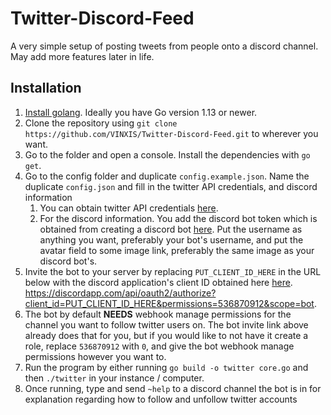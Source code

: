 # Twitter-Discord-Feed
A very simple setup of posting tweets from people onto a discord channel. May add more features later in life.

## Installation
 1. [Install golang](https://golang.org/doc/install). Ideally you have Go version 1.13 or newer. 
 2. Clone the repository using `git clone https://github.com/VINXIS/Twitter-Discord-Feed.git` to wherever you want.
 3. Go to the folder and open a console. Install the dependencies with `go get`.
 4. Go to the config folder and duplicate `config.example.json`. Name the duplicate `config.json` and fill in the twitter API credentials, and discord information
	 1. You can obtain twitter API credentials [here](https://developer.twitter.com/en/docs).
	 2. For the discord information. You add the discord bot token which is obtained from creating a discord bot [here](https://discordapp.com/developers/applications). Put the username as anything you want, preferably your bot's username, and put the avatar field to some image link, preferably the same image as your discord bot's.
 5. Invite the bot to your server by replacing `PUT_CLIENT_ID_HERE` in the URL below with the discord application's client ID obtained here [here](https://discordapp.com/developers/applications). https://discordapp.com/api/oauth2/authorize?client_id=PUT_CLIENT_ID_HERE&permissions=536870912&scope=bot.
 6. The bot by default **NEEDS** webhook manage permissions for the channel you want to follow twitter users on. The bot invite link above already does that for you, but if you would like to not have it create a role, replace `536870912` with `0`, and give the bot webhook manage permissions however you want to.
 7. Run the program by either running  `go build -o twitter core.go` and then `./twitter` in your instance / computer.
 8. Once running, type and send `~help` to a discord channel the bot is in for explanation regarding how to follow and unfollow twitter accounts
